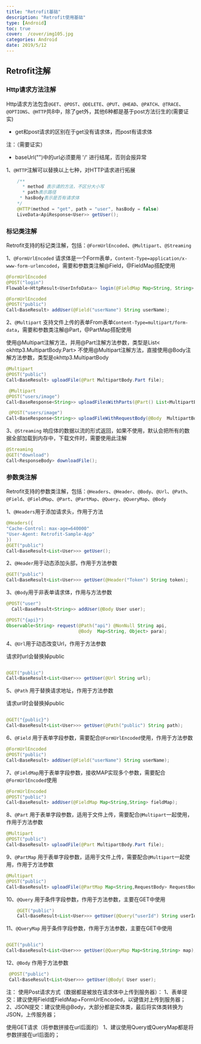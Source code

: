 ```yaml
---
title: "Retrofit基础"
description: "Retrofit使用基础"
type: [Android]
toc: true
cover:  /cover/img105.jpg
categories: Android
date: 2019/5/12
---
```




## Retrofit注解
### Http请求方法注解

Http请求方法包含`@GET`、`@POST`、`@DELETE`、`@PUT`、`@HEAD`、`@PATCH`、`@TRACE`、`@OPTIONS`、`@HTTP`共8中，除了get外，其他6种都是基于post方法衍生的(需要证实)


* get和post请求的区别在于get没有请求体，而post有请求体


注：（需要证实）

* baseUrl("")中的url必须要用 '/' 进行结尾，否则会报异常


1、`@HTTP`注解可以替换以上七种，对HTTP请求进行拓展

```java
    /**
      * method 表示请的方法，不区分大小写
      * path表示路径
     * hasBody表示是否有请求体
    */
    @HTTP(method = "get", path = "user", hasBody = false)
    LiveData<ApiResponse<User>> getUser();

```

### 标记类注解

Retrofit支持的标记类注解，包括：`@FormUrlEncoded`、`@Multipart`、`@Streaming`

1、`@FormUrlEncoded` 请求体是一个Form表单，`Content-Type=application/x-www-form-urlencoded`，需要和参数类注解@Field，@FieldMap搭配使用
```java
@FormUrlEncoded
@POST("login")
Flowable<HttpResult<UserInfoData>> login(@FieldMap Map<String, String> map);

@FormUrlEncoded
@POST("public")
Call<BaseResult> addUser(@Field("userName") String userName);

```

2、`@Multipart` 支持文件上传的表单From表单`Content-Type=multipart/form-data`，需要和参数类注解@Part，@PartMap搭配使用

使用@Multipart注解方法，并用@Part注解方法参数，类型是List< okhttp3.MultipartBody.Part>
不使用@Multipart注解方法，直接使用@Body注解方法参数，类型是okhttp3.MultipartBody


```java
@Multipart
@POST("public")
Call<BaseResult> uploadFile(@Part MultipartBody.Part file);

 @Multipart
@POST("users/image")
Call<BaseResponse<String>> uploadFilesWithParts(@Part() List<MultipartBody.Part> parts);

 @POST("users/image")
Call<BaseResponse<String>> uploadFileWithRequestBody(@Body  MultipartBody multipartBody);
```


3、`@Streaming` 响应体的数据以流的形式返回，如果不使用，默认会把所有的数据全部加载到内存中，下载文件时，需要使用此注解

```java
@Streaming
@GET("download")
Call<ResponseBody> downloadFile();
```


### 参数类注解

Retrofit支持的参数类注解，包括：`@Headers`、`@Header`、`@Body`、`@Url`、`@Path`、`@Field`、`@FieldMap`、`@Part`、`@PartMap`、`@Query`、`@QueryMap`、`@Body`

1、`@Headers`用于添加请求头，作用于方法

```java
@Headers({
"Cache-Control: max-age=640000"
"User-Agent: Retrofit-Sample-App"
})
@GET("public")
Call<BaseResult<List<User>>> getUser();

```

2、`@Header`用于动态添加头部，作用于方法参数
```java
@GET("public")
Call<BaseResult<List<User>>> getUser(@Header("Token") String token);

```

3、`@Body`用于非表单请求体，作用与方法参数

```java
@POST("user")
  Call<BaseResult<String>> addUser(@Body User user);


```
```java
@POST("{api}")
Observable<String> request(@Path("api") @NonNull String api,
                           @Body  Map<String, Object> para);

```

4、`@Url`用于动态改变Url，作用于方法参数

请求时url会替换掉public

```java

@GET("public")
Call<BaseResult<List<User>>> getUser(@Url String url);
```

5、`@Path` 用于替换请求地址，作用于方法参数

请求url时会替换掉public

```java

@GET("{public}")
Call<BaseResult<List<User>>> getUser(@Path("public") String path);
```

6、`@Field` 用于表单字段参数，需要配合`@FormUrlEncoded`使用，作用于方法参数

```java
@FormUrlEncoded
@POST("public")
Call<BaseResult> addUser(@Field("userName") String userName);

```

7、`@FieldMap`用于表单字段参数，接收MAP实现多个参数，需要配合`@FormUrlEncoded`使用

```java
@FormUrlEncoded
@POST("public")
Call<BaseResult> addUser(@FieldMap Map<String,String> fieldMap);
```

8、`@Part` 用于表单字段参数，适用于文件上传，需要配合`@Multipart`一起使用，作用于方法参数

```java
@Multipart
@POST("public")
Call<BaseResult> uploadFile(@Part MultipartBody.Part file);

```

9、`@PartMap` 用于表单字段参数，适用于文件上传，需要配合`@Multipart`一起使用，作用于方法参数

```java
@Multipart
@POST("public")
Call<BaseResult> uploadFile(@PartMap Map<String,RequestBody> RequestBodyMap);
```
10、`@Query` 用于条件字段参数，作用于方法参数，主要在GET中使用

```java
    @GET("public")
    Call<BaseResult<List<User>>> getUser(@Query("userId") String userId);
```


11、`@QueryMap` 用于条件字段参数，作用于方法参数，主要在GET中使用
```java

@GET("public")
Call<BaseResult<List<User>>> getUser(@QueryMap Map<String,String> map);
```

12、`@Body` 作用于方法参数

```java
 @POST("public")
 Call<BaseResult<List<User>>> getUser(@Body( User user);

```


注：
使用Post请求方式（数据都是被放在请求体中上传到服务器）：
1、表单提交：建议使用Field或FieldMap+FormUrlEncoded，以键值对上传到服务器；
2、JSON提交：建议使用@Body，大部分都是实体类，最后将实体类转换为JSON，上传服务器；

使用GET请求（将参数拼接在url后面的）
1、建议使用Query或QueryMap都是将参数拼接在url后面的；